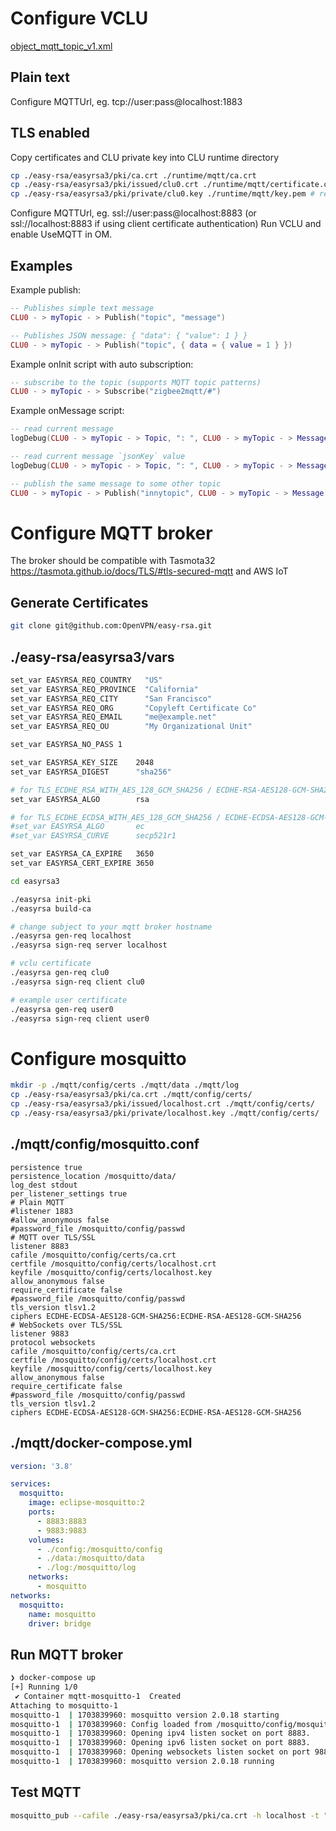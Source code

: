 # Configure VCLU

[object_mqtt_topic_v1.xml](runtime%2Fdevice-interfaces%2Fobject_mqtt_topic_v1.xml)

## Plain text

Configure MQTTUrl, eg. tcp://user:pass@localhost:1883

## TLS enabled

Copy certificates and CLU private key into CLU runtime directory

```bash
cp ./easy-rsa/easyrsa3/pki/ca.crt ./runtime/mqtt/ca.crt
cp ./easy-rsa/easyrsa3/pki/issued/clu0.crt ./runtime/mqtt/certificate.crt # required only if using client certificate authentication
cp ./easy-rsa/easyrsa3/pki/private/clu0.key ./runtime/mqtt/key.pem # required only if using client certificate authentication
```

Configure MQTTUrl, eg. ssl://user:pass@localhost:8883 (or ssl://localhost:8883 if using client certificate
authentication)
Run VCLU and enable UseMQTT in OM.

## Examples

Example publish:

```lua
-- Publishes simple text message
CLU0 - > myTopic - > Publish("topic", "message")

-- Publishes JSON message: { "data": { "value": 1 } }
CLU0 - > myTopic - > Publish("topic", { data = { value = 1 } })
```

Example onInit script with auto subscription:

```lua
-- subscribe to the topic (supports MQTT topic patterns)
CLU0 - > myTopic - > Subscribe("zigbee2mqtt/#")
```

Example onMessage script:

```lua
-- read current message
logDebug(CLU0 - > myTopic - > Topic, ": ", CLU0 - > myTopic - > Message)

-- read current message `jsonKey` value
logDebug(CLU0 - > myTopic - > Topic, ": ", CLU0 - > myTopic - > Message["jsonKey"])

-- publish the same message to some other topic
CLU0 - > myTopic - > Publish("innytopic", CLU0 - > myTopic - > Message)
```

# Configure MQTT broker

The broker should be compatible with Tasmota32 https://tasmota.github.io/docs/TLS/#tls-secured-mqtt and AWS IoT

## Generate Certificates

```bash
git clone git@github.com:OpenVPN/easy-rsa.git
```

## ./easy-rsa/easyrsa3/vars

```bash
set_var EASYRSA_REQ_COUNTRY   "US"
set_var EASYRSA_REQ_PROVINCE  "California"
set_var EASYRSA_REQ_CITY      "San Francisco"
set_var EASYRSA_REQ_ORG       "Copyleft Certificate Co"
set_var EASYRSA_REQ_EMAIL     "me@example.net"
set_var EASYRSA_REQ_OU        "My Organizational Unit"

set_var EASYRSA_NO_PASS	1

set_var EASYRSA_KEY_SIZE	2048
set_var EASYRSA_DIGEST		"sha256"

# for TLS_ECDHE_RSA_WITH_AES_128_GCM_SHA256 / ECDHE-RSA-AES128-GCM-SHA256
set_var EASYRSA_ALGO		rsa

# for TLS_ECDHE_ECDSA_WITH_AES_128_GCM_SHA256 / ECDHE-ECDSA-AES128-GCM-SHA256
#set_var EASYRSA_ALGO		ec
#set_var EASYRSA_CURVE		secp521r1

set_var EASYRSA_CA_EXPIRE	3650
set_var EASYRSA_CERT_EXPIRE	3650
```

```bash
cd easyrsa3

./easyrsa init-pki
./easyrsa build-ca

# change subject to your mqtt broker hostname
./easyrsa gen-req localhost
./easyrsa sign-req server localhost

# vclu certificate 
./easyrsa gen-req clu0
./easyrsa sign-req client clu0

# example user certificate
./easyrsa gen-req user0
./easyrsa sign-req client user0
```

# Configure mosquitto

```bash
mkdir -p ./mqtt/config/certs ./mqtt/data ./mqtt/log
cp ./easy-rsa/easyrsa3/pki/ca.crt ./mqtt/config/certs/
cp ./easy-rsa/easyrsa3/pki/issued/localhost.crt ./mqtt/config/certs/
cp ./easy-rsa/easyrsa3/pki/private/localhost.key ./mqtt/config/certs/
```

## ./mqtt/config/mosquitto.conf

```properties
persistence true
persistence_location /mosquitto/data/
log_dest stdout
per_listener_settings true
# Plain MQTT
#listener 1883
#allow_anonymous false
#password_file /mosquitto/config/passwd
# MQTT over TLS/SSL
listener 8883
cafile /mosquitto/config/certs/ca.crt
certfile /mosquitto/config/certs/localhost.crt
keyfile /mosquitto/config/certs/localhost.key
allow_anonymous false
require_certificate false
#password_file /mosquitto/config/passwd
tls_version tlsv1.2
ciphers ECDHE-ECDSA-AES128-GCM-SHA256:ECDHE-RSA-AES128-GCM-SHA256
# WebSockets over TLS/SSL
listener 9883
protocol websockets
cafile /mosquitto/config/certs/ca.crt
certfile /mosquitto/config/certs/localhost.crt
keyfile /mosquitto/config/certs/localhost.key
allow_anonymous false
require_certificate false
#password_file /mosquitto/config/passwd
tls_version tlsv1.2
ciphers ECDHE-ECDSA-AES128-GCM-SHA256:ECDHE-RSA-AES128-GCM-SHA256
```

## ./mqtt/docker-compose.yml

```yaml
version: '3.8'

services:
  mosquitto:
    image: eclipse-mosquitto:2
    ports:
      - 8883:8883
      - 9883:9883
    volumes:
      - ./config:/mosquitto/config
      - ./data:/mosquitto/data
      - ./log:/mosquitto/log
    networks:
      - mosquitto
networks:
  mosquitto:
    name: mosquitto
    driver: bridge
```

## Run MQTT broker

```bash
❯ docker-compose up
[+] Running 1/0
 ✔ Container mqtt-mosquitto-1  Created                                                              0.0s 
Attaching to mosquitto-1
mosquitto-1  | 1703839960: mosquitto version 2.0.18 starting
mosquitto-1  | 1703839960: Config loaded from /mosquitto/config/mosquitto.conf.
mosquitto-1  | 1703839960: Opening ipv4 listen socket on port 8883.
mosquitto-1  | 1703839960: Opening ipv6 listen socket on port 8883.
mosquitto-1  | 1703839960: Opening websockets listen socket on port 9883.
mosquitto-1  | 1703839960: mosquitto version 2.0.18 running
```

## Test MQTT

```bash
mosquitto_pub --cafile ./easy-rsa/easyrsa3/pki/ca.crt -h localhost -t "topic" -m "test_message" -p 8883 -d --cert ./easy-rsa/easyrsa3/pki/issued/user0.crt --key ./easy-rsa/easyrsa3/pki/private/user0.key
```
